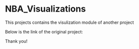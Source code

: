 ﻿# NBA_Visualizations
This projects contains the visulization module of another project

Below is the link of the original project: 

Thank you!
